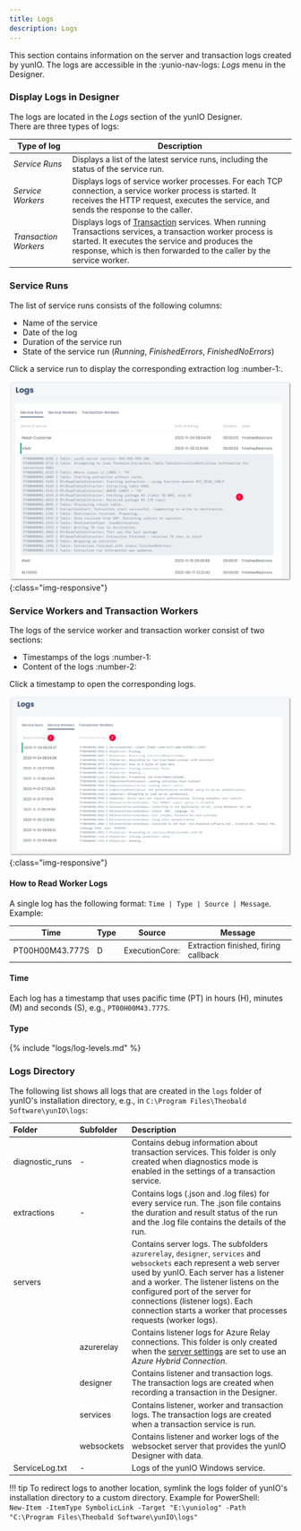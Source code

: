 ```yaml
---
title: Logs
description: Logs
---
```

 
This section contains information on the server and transaction logs created by yunIO.
The logs are accessible in the  :yunio-nav-logs: *Logs* menu in the Designer.

### Display Logs in Designer
The logs are located in the *Logs* section of the yunIO Designer. <br>
There are three types of logs:

| Type of log | Description| 
|--------|--------|
| *Service Runs* | Displays a list of the latest service runs, including the status of the service run.  | 
| *Service Workers* | Displays logs of service worker processes. For each TCP connection, a service worker process is started. It receives the HTTP request, executes the service, and sends the response to the caller.   | 
| *Transaction Workers* | Displays logs of [Transaction](transactions/index.md) services. When running Transactions services, a transaction worker process is started. It executes the service and produces the response, which is then forwarded to the caller by the service worker. | 


### Service Runs

The list of service runs consists of the following columns:
- Name of the service
- Date of the log
- Duration of the service run
- State of the service run (*Running*, *FinishedErrors*, *FinishedNoErrors*)

Click a service run to display the corresponding extraction log :number-1:.

![yunIO-Logs](../assets/images/yunio/documentation/yunIO-Run-Logs.png){:class="img-responsive"}

### Service Workers and Transaction Workers

The logs of the service worker and transaction worker consist of two sections:
- Timestamps of the logs :number-1:
- Content of the logs :number-2:

Click a timestamp to open the corresponding logs.

![yunIO-Logs](../assets/images/yunio/documentation/yunIO-Logs.png){:class="img-responsive"}

#### How to Read Worker Logs

A single log has the following format: `Time | Type | Source | Message`. 
<br> Example:

| Time | Type | Source | Message | 
|--------|--------|--------|---|
| PT00H00M43.777S | D | ExecutionCore: | Extraction finished, firing callback  | 

#### Time

Each log has a timestamp that uses pacific time (PT) in hours (H), minutes (M) and seconds (S), e.g., `PT00H00M43.777S`.

#### Type

{% include "logs/log-levels.md" %}

### Logs Directory

The following list shows all logs that are created in the `logs` folder of yunIO's installation directory, e.g., in `C:\Program Files\Theobald Software\yunIO\logs`:

|Folder | Subfolder| Description |
|:----|:---|:---|
|diagnostic_runs |- | Contains debug information about transaction services. This folder is only created when diagnostics mode is enabled in the settings of a transaction service. |
|extractions |- | Contains logs (.json and .log files) for every service run. The .json file contains the duration and result status of the run and the .log file contains the details of the run. |
|servers| | Contains server logs. The subfolders `azurerelay`, `designer`, `services` and `websockets` each represent a web server used by yunIO. Each server has a listener and a worker. The listener listens on the configured port of the server for connections (listener logs). Each connection starts a worker that processes requests (worker logs).|
| | azurerelay| Contains listener logs for Azure Relay connections. This folder is only created when the [server settings](./server-settings.md) are set to use an *Azure Hybrid Connection*.|
| | designer| Contains listener and transaction logs. The transaction logs are created when recording a transaction in the Designer.|
| | services| Contains listener, worker and transaction logs. The transaction logs are created when a transaction service is run.|
| | websockets| Contains listener and worker logs of the websocket server that provides the yunIO Designer with data. |
|ServiceLog.txt |- | Logs of the yunIO Windows service.|


!!! tip
    To redirect logs to another location, symlink the logs folder of yunIO's installation directory to a custom directory.
    Example for PowerShell:<br>
    `New-Item -ItemType SymbolicLink -Target "E:\yuniolog" -Path "C:\Program Files\Theobald Software\yunIO\logs"`
